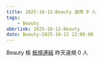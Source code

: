 ```yaml
---
title: 2025-10-12-Beauty 違規 0 人
tags:
    - Beauty
abbrlink: 2025-10-12-Beauty
date: Beauty-2025-10-12 12:00:00
---
```

Beauty 板 [板規連結](https://www.ptt.cc/bbs/Beauty/M.1630069980.A.84B.html)
昨天違規 0 人
